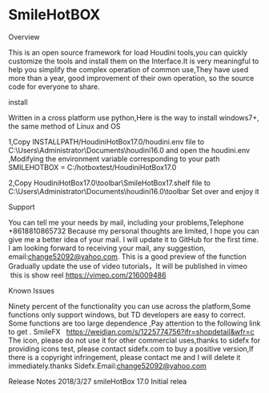 # SmileHotBOX
Overview

This is an open source framework for load Houdini tools,you can quickly customize the tools and install them on the Interface.It is very meaningful to help you simplify the complex operation of common use,They have used more than a year, good improvement of their own operation, so the source code for everyone to share.

install

Written in a cross platform use python,Here is the way to install windows7+, the same method of Linux and OS

1,Copy  INSTALLPATH/HoudiniHotBox17.0/houdini.env file to  C:\Users\Administrator\Documents\houdini16.0  and open the houdini.env ,Modifying the environment variable corresponding to your path   SMILEHOTBOX = C:/hotboxtest/HoudiniHotBox17.0  

2,Copy  HoudiniHotBox17.0\toolbar\SmileHotBox17.shelf file to C:\Users\Administrator\Documents\houdini16.0\toolbar
Set over and enjoy it

Support

You can tell me your needs by mail, including your problems,Telephone +8618810865732
Because my personal thoughts are limited, I hope you can give me a better idea of your mail. I will update it to GitHub for the first time. I am looking forward to receiving your mail, any suggestion, email:change52092@yahoo.com.
This is a good preview of the function
Gradually update the use of video tutorials，It will be published in vimeo  this is show reel https://vimeo.com/216009486


Known Issues

Ninety percent of the functionality you can use across the platform,Some functions only support windows, but TD developers are easy to correct. Some functions are too large dependence ,Pay attention to the following link to get . SmileFX   https://weidian.com/s/1225774756?ifr=shopdetail&wfr=c
The icon, please do not use it for other commercial uses,thanks to sidefx for providing icons test, please contact sidefx.com to buy a positive version,If there is a copyright infringement, please contact me and I will delete it immediately.thanks Sidefx.Email:change52092@yahoo.com

Release Notes
2018/3/27 smileHotBox 17.0   Initial relea
